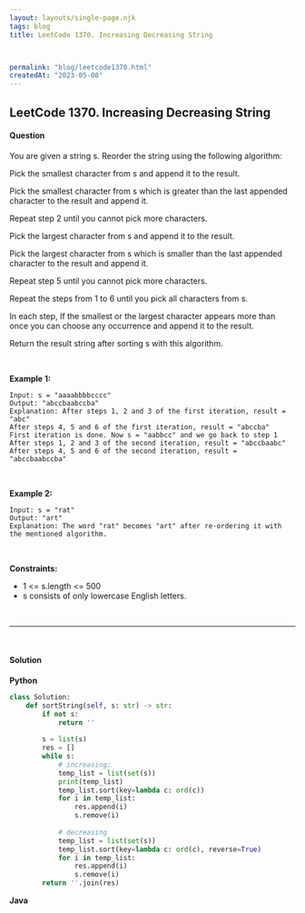 ```yaml
---
layout: layouts/single-page.njk
tags: blog
title: LeetCode 1370. Increasing Decreasing String



permalink: "blog/leetcode1370.html"
createdAt: "2023-05-08"
---
```


## LeetCode 1370. Increasing Decreasing String






#### Question
You are given a string s. Reorder the string using the following algorithm:

Pick the smallest character from s and append it to the result.

Pick the smallest character from s which is greater than the last appended character to the result and append it.

Repeat step 2 until you cannot pick more characters.

Pick the largest character from s and append it to the result.

Pick the largest character from s which is smaller than the last appended character to the result and append it.

Repeat step 5 until you cannot pick more characters.

Repeat the steps from 1 to 6 until you pick all characters from s.

In each step, If the smallest or the largest character appears more than once you can choose any occurrence and append it to the result.

Return the result string after sorting s with this algorithm.

<p>&nbsp;</p>

**Example 1:**

    Input: s = "aaaabbbbcccc"
    Output: "abccbaabccba"
    Explanation: After steps 1, 2 and 3 of the first iteration, result = "abc"
    After steps 4, 5 and 6 of the first iteration, result = "abccba"
    First iteration is done. Now s = "aabbcc" and we go back to step 1
    After steps 1, 2 and 3 of the second iteration, result = "abccbaabc"
    After steps 4, 5 and 6 of the second iteration, result = "abccbaabccba"

<p>&nbsp;</p>

**Example 2:**

    Input: s = "rat"
    Output: "art"
    Explanation: The word "rat" becomes "art" after re-ordering it with the mentioned algorithm.

<p>&nbsp;</p>



**Constraints:**


* 1 <= s.length <= 500
* s consists of only lowercase English letters.




<p>&nbsp;</p>

---

<p>&nbsp;</p>  

#### Solution
**Python**
```Python
class Solution:
    def sortString(self, s: str) -> str:
        if not s:
            return ''
        
        s = list(s)
        res = []
        while s:
            # increasing: 
            temp_list = list(set(s))  
            print(temp_list)
            temp_list.sort(key=lambda c: ord(c))  
            for i in temp_list:
                res.append(i)
                s.remove(i)
            
            # decreasing
            temp_list = list(set(s))
            temp_list.sort(key=lambda c: ord(c), reverse=True)
            for i in temp_list:
                res.append(i)
                s.remove(i)
        return ''.join(res)
```

**Java**